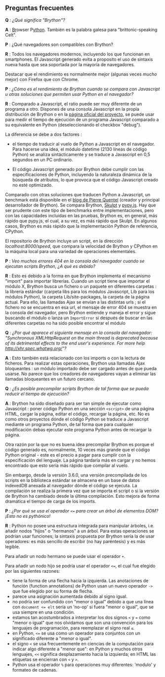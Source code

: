 Preguntas frecuentes
--------------------

__Q__ : _¿Qué significa "Brython"?_

__A__ : <u>Br</u>owser P<u>ython</u>. También es la palabra galesa para "brittonic-speaking Celt".

__P__ : ¿Qué navegadores son compatibles con Brython?

__R__ : Todos los navegadores modernos, incluyendo los que funcionan en smartphones. El Javascript generado evita a proposito el uso de sintaxis nueva hasta que sea soportada por la mayoría de navegadores.

Destacar que el rendimiento es normalmente mejor (algunas veces _mucho_ mejor) con Firefox que con Chrome.

__P__ : _¿Cómo es el rendimiento de Brython cuando se compara con Javascript u otras soluciones que permiten usar Python en el navegador?_

__R__ : Comparado a Javascript, el ratio puede ser muy diferente de un programa a otro. Dispones de una consola Javascript en la propia distribución de Brython o en la [página oficial del proyecto](http://brython.info/tests/js_console.html), se puede usar para medir el tiempo de ejecución de un programa Javascript comparado a su equivalente en Python (deseleccionando el checkbox "debug").

La diferencia se debe a dos factores :

- el tiempo de traducir al vuelo de Python  a Javascript en el navegador. Para hacerse una idea, el módulo datetime (2130 líneas de código Python) se analiza sintácticamente y se traduce a Javascript en 0,5 segundos en un PC ordinario.

- El código Javascript generado por Brython debe cumplir con las especificaciones de Python, incluyendo la naturaleza dinámica de la búsqueda de atributos, lo que provoca que el código Javascript creado no esté optimizado.

Comparado con otras soluciones que traducen Python a Javascript, un benchmark está disponible en el [blog de Pierre Quentel](https://brythonista.wordpress.com/2015/03/28/comparing-the-speed-of-cpython-brython-skulpt-and-pypy-js/) (creador y principal desarrollador de Brython). Se compara Brython, [Skulpt](http://skulpt.org) y [pypy.js](http://pypyjs.org/demo/). Hay que ser prudente con este tipo de benchmarks entre implementaciones, pero con las capacidades incluidas en las pruebas, Brython es, en general, más rápido que pypy.js, el cual, a su vez, es más rápido que Skulpt. En algunos casos, Brython es más rápido que la implementación Python de referencia, CPython.

El repositorio de Brython incluye un script, en la dirección _localhost:8000/speed_, que
compara la velocidad de Brython y CPython en la máquina local para una variedad de
operaciones elementales.

__P__ : _Veo muchos errores 404 en la consola del navegador cuando se ejecutan scripts Brython, ¿A qué es debido?_

__R__ : Esto es debido a la forma en que Brython implementa el mecanismo "import" para importar librerías. Cuando un script tiene que importar el módulo X, Brython busca un fichero o un paquete en diferentes carpetas : la librería estándar (carpeta libs para los módulos Javascript, Lib para los módulos Python), la carpeta Lib/site-packages, la carpeta de la página actual. Para ello, las llamadas Ajax se envían a las distintas urls ; si el fichero no se encuentra en esa url, el mensaje de error 404 se muestra en la consola del navegador, pero Brython entiende y maneja el error y sigue buscando el módulo o lanza un `ImportError` si después de buscar en las diferentes carpetas no ha sido posible encontrar el módulo 

__Q__ : _¿Por qué aparece el siguiente mensaje en la consola del navegador: "Synchronous XMLHttpRequest on the main thread is deprecated because of its detrimental effects to the end user's experience. For more help http://xhr.spec.whatwg.org/"?_

__A__ : Esto también está relacionado con los imports o con la lectura de ficheros. Para realizar estas operaciones, Brython usa llamadas Ajax bloqueantes : un módulo importado debe ser cargado antes de que pueda usarse. No parece que los creadores de navegadores vayan a eliminar las llamadas bloqueantes en un futuro cercano.

__Q__ : _¿Es posible precompilar scripts Brython de tal forma que se pueda reducir el tiempo de ejecución?_

__A__ : Brython ha sido diseñado para ser tan simple de ejecutar como Javascript : poner código Python en una sección `<script>` de una página HTML, cargar la página, editar el código, recargar la página, etc. No es como otros proyectos dónde el código Python se traduce a Javascript mediante un programa Python, de tal forma que para cualquier modificación debas ejecutar este programa Python antes de recargar la página.

Otra razón por la que no es buena idea precompilar Brython es porque el código generado es, normalmente, 10 veces más grande que el código Python original - este es el precio a pagar para cumplir con la especificación del lenguaje. La página tardaría más en cargar y no hemos encontrado que esto sería más rápido que compilar al vuelo.

Sin embargo, desde la versión 3.6.0, una versión precompilada de los scripts en la biblioteca estándar se almacena en un base de datos indexedDB anexada al navegador dónde el código se ejecuta. La compilación se realiza la primera vez que se importa el script o si la versión de Brython ha cambiado desde la última compilación. Esto mejora de forma dramática el tiempo de carga de los imports.

__P__ : _¿Por qué se usa el operador `<=` para crear un árbol de elementos DOM? ¡Esto no es pythónico!_

__R__ : Python no posee una estructura integrada para manipular árboles, i.e. añadir nodos "hijos" o "hermanos" a un árbol. Para estas operaciones se podrían usar funciones; la sintaxis propuesta por Brython sería la de usar operadores: es más sencillo de escribir (no hay paréntesis) y es más legible.

Para añadir un nodo hermano se puede usar el operador `+`.

Para añadir un nodo hijo se podría usar el operador `<=`, el cual fue elegido por las siguientes razones:

- tiene la forma de una flecha hacia la izquierda. Las anotaciones de función (function annotations) de Python usan un nuevo operador `->` que fue elegido por su forma de flecha.
- parece una asignación aumentada debido al signo igual.
- no podría ser confundido con "menor o igual" debido a que una línea con `document <= elt` sería un 'no-op' si fuera "menor o igual", que se usa siempre en una condición.
- estamos tan acostumbrados a interpretar los dos signos `<` y `=` como "menor o igual" que nos olvidamos que son una convención para los lenguajes de programación, para reemplazar el signo real `≤`.
- en Python, `<=` se usa como un operador para conjuntos con un significado diferente a "menor o igual".
- el signo `<` se usa frecuentemente en ciencias de la computación para indicar algo diferente a "menor que": en Python y muchos otros lenguajes, `<<` significa desplazamiento hacia la izquierda; en HTML las etiquetas se encierran con `<` y `>`.
- Python usa el operador `%` para operaciones muy diferentes: 'modulo' y formateo de cadenas.

